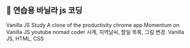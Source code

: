 ## 📒 연습용 바닐라 js 코딩

Vanilla JS Study
A clone of the productivity chrome app Momentum on Vanilla JS
youtube nomad coder
시계, 지역날씨, 할일 목록, 그림 변경.
Vanilla JS, HTML, CSS

